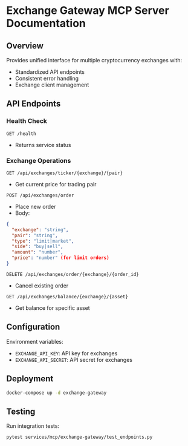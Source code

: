 # Exchange Gateway MCP Server Documentation

## Overview
Provides unified interface for multiple cryptocurrency exchanges with:
- Standardized API endpoints
- Consistent error handling
- Exchange client management

## API Endpoints

### Health Check
`GET /health`
- Returns service status

### Exchange Operations
`GET /api/exchanges/ticker/{exchange}/{pair}`
- Get current price for trading pair

`POST /api/exchanges/order`
- Place new order
- Body: 
```json
{
  "exchange": "string",
  "pair": "string",
  "type": "limit|market",
  "side": "buy|sell",
  "amount": "number",
  "price": "number" (for limit orders)
}
```

`DELETE /api/exchanges/order/{exchange}/{order_id}`
- Cancel existing order

`GET /api/exchanges/balance/{exchange}/{asset}`
- Get balance for specific asset

## Configuration
Environment variables:
- `EXCHANGE_API_KEY`: API key for exchanges
- `EXCHANGE_API_SECRET`: API secret for exchanges

## Deployment
```bash
docker-compose up -d exchange-gateway
```

## Testing
Run integration tests:
```bash
pytest services/mcp/exchange-gateway/test_endpoints.py